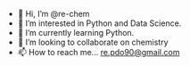 - 👋 Hi, I’m @re-chem
- 👀 I’m interested in Python and Data Science.
- 🌱 I’m currently learning Python.
- 💞️ I’m looking to collaborate on chemistry
- 📫 How to reach me... re.pdo90@gmail.com

<!---
re-chem/re-chem is a ✨ special ✨ repository because its `README.md` (this file) appears on your GitHub profile.
You can click the Preview link to take a look at your changes.
--->
